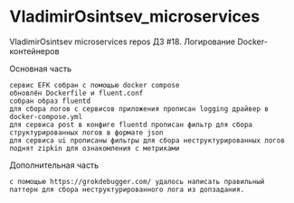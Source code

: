 # VladimirOsintsev_microservices
VladimirOsintsev microservices repos
ДЗ #18. Логирование Docker-контейнеров

Основная часть

    сервис EFK собран с помощью docker compose
    обновлён Dockerfile и fluent.conf
    собран образ fluentd
    для сбора логов с сервисов приложения прописан logging драйвер в docker-compose.yml
    для сервиса post в конфиге fluentd прописан фильтр для сбора структурированных логов в формате json
    для сервиса ui прописаны фильтры для сбора неструктурированных логов
    поднят zipkin для ознакомления с метриками

Дополнительная часть

    с помощью https://grokdebugger.com/ удалось написать правильный паттерн для сбора неструктурированного лога из допзадания.
